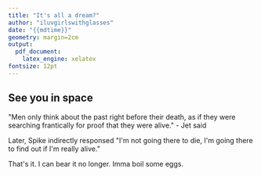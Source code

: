```yaml
---
title: "It's all a dream?"
author: "iluvgirlswithglasses"
date: "{{mdtime}}"
geometry: margin=2cm
output: 
  pdf_document: 
    latex_engine: xelatex
fontsize: 12pt
---
```


## See you in space

"Men only think about the past right before their death, as if they were searching frantically for proof that they were alive." - Jet said

Later, Spike indirectly responsed "I'm not going there to die, I'm going there to find out if I'm really alive."

That's it. I can bear it no longer. Imma boil some eggs.
